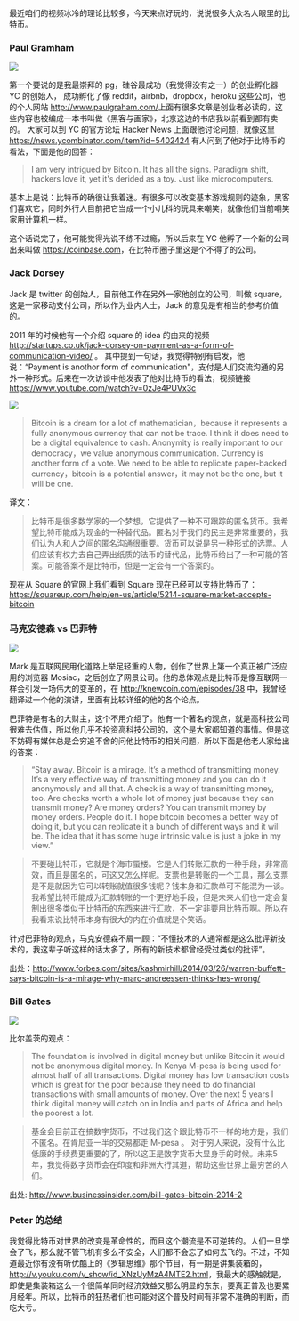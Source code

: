 
最近咱们的视频冰冷的理论比较多，今天来点好玩的，说说很多大众名人眼里的比特币。


### Paul Gramham

![](http://media.happycasts.net/pic/peterpic/pg.jpg)

第一个要说的是我最崇拜的 pg，硅谷最成功（我觉得没有之一）的创业孵化器 YC 的创始人，
成功孵化了像 reddit，airbnb，dropbox，heroku 这些公司，他的个人网站 <http://www.paulgraham.com/>上面有很多文章是创业者必读的，这些内容也被编成一本书叫做《黑客与画家》，北京这边的书店我以前看到都有卖的。
大家可以到 YC 的官方论坛 Hacker News 上面跟他讨论问题，就像这里 <https://news.ycombinator.com/item?id=5402424> 有人问到了他对于比特币的看法，下面是他的回答：

> I am very intrigued by Bitcoin.  It has all the signs.
    Paradigm shift, hackers love it, yet it's derided as
    a toy.  Just like microcomputers.

基本上是说：比特币的确很让我着迷。有很多可以改变基本游戏规则的迹象，黑客们喜欢它，同时外行人目前把它当成一个小儿科的玩具来嘲笑，就像他们当前嘲笑家用计算机一样。

这个话说完了，他可能觉得光说不练不过瘾，所以后来在 YC 他孵了一个新的公司出来叫做 <https://coinbase.com>，在比特币圈子里这是个不得了的公司。

### Jack Dorsey

Jack 是 twitter 的创始人，目前他工作在另外一家他创立的公司，叫做 square，这是一家移动支付公司，所以作为业内人士，Jack 的意见是有相当的参考价值的。

2011 年的时候他有一个介绍 square 的 idea 的由来的视频 <http://startups.co.uk/jack-dorsey-on-payment-as-a-form-of-communication-video/> 。 其中提到一句话，我觉得特别有启发，他说：“Payment is anothor form of communication"，支付是人们交流沟通的另外一种形式。后来在一次访谈中他发表了他对比特币的看法，视频链接 <https://www.youtube.com/watch?v=0zJe4PUVx3c>

![](http://media.happycasts.net/pic/peterpic/jd_youtube.png)

>Bitcoin is a dream for a lot of mathematician，because it represents a fully anonymous currency that can not be trace. I think it does need to be a digital equivalence to cash. Anonymity is really important to our democracy，we value anonymous communication. Currency is another form of a vote. We need to be able to replicate paper-backed currency，bitcoin is a potential answer，it may not be the one, but it will be one.


译文：

>比特币是很多数学家的一个梦想，它提供了一种不可跟踪的匿名货币。我希望比特币能成为现金的一种替代品。匿名对于我们的民主是非常重要的，我们认为人和人之间的匿名沟通很重要。货币可以说是另一种形式的选票。人们应该有权力去自己弄出纸质的法币的替代品，比特币给出了一种可能的答案。可能答案不是比特币，但是一定会有一个答案的。

现在从 Square 的官网上我们看到 Square 现在已经可以支持比特币了：<https://squareup.com/help/en-us/article/5214-square-market-accepts-bitcoin>


### 马克安德森 vs 巴菲特

![](http://media.happycasts.net/pic/peterpic/mark_warren.png)

Mark 是互联网民用化道路上举足轻重的人物，创作了世界上第一个真正被广泛应用的浏览器 Mosiac，之后创立了网景公司。他的总体观点是比特币是像互联网一样会引发一场伟大的变革的，在 <http://knewcoin.com/episodes/38> 中，我曾经翻译过一个他的演讲，里面有比较详细的他的各个论点。

巴菲特是有名的大财主，这个不用介绍了。他有一个著名的观点，就是高科技公司很难去估值，所以他几乎不投资高科技公司的，这个是大家都知道的事情。但是这不妨碍有媒体总是会穷追不舍的问他比特币的相关问题，所以下面是他老人家给出的答案：

>“Stay away. Bitcoin is a mirage. It’s a method of transmitting money. It’s a very effective way of transmitting money and you can do it anonymously and all that. A check is a way of transmitting money, too. Are checks worth a whole lot of money just because they can transmit money? Are money orders? You can transmit money by money orders. People do it. I hope bitcoin becomes a better way of doing it, but you can replicate it a bunch of different ways and it will be. The idea that it has some huge intrinsic value is just a joke in my view.”

>不要碰比特币，它就是个海市蜃楼。它是人们转账汇款的一种手段，非常高效，而且是匿名的，可这又怎么样呢。支票也是转账的一个工具，那么支票是不是就因为它可以转账就值很多钱呢？钱本身和汇款单可不能混为一谈。我希望比特币能成为汇款转账的一个更好地手段，但是未来人们也一定会复制出很多类似于比特币的东西来进行汇款，不一定非要用比特币啊。所以在我看来说比特币本身有很大的内在价值就是个笑话。

针对巴菲特的观点，马克安德森不屑一顾：“不懂技术的人通常都是这么批评新技术的，我这辈子听这样的话太多了，所有的新技术都曾经受过类似的批评”。


出处：<http://www.forbes.com/sites/kashmirhill/2014/03/26/warren-buffett-says-bitcoin-is-a-mirage-why-marc-andreessen-thinks-hes-wrong/>



### Bill Gates

![](http://media.happycasts.net/pic/peterpic/billgates.png)

比尔盖茨的观点：

>The foundation is involved in digital money but unlike Bitcoin it would not be anonymous digital money. In Kenya M-pesa is being used for almost half of all transactions. Digital money has low transaction costs which is great for the poor because they need to do financial transactions with small amounts of money. Over the next 5 years I think digital money will catch on in India and parts of Africa and help the poorest a lot.

>基金会目前正在搞数字货币，不过我们这个跟比特币不一样的地方是，我们不匿名。在肯尼亚一半的交易都走 M-pesa 。 对于穷人来说，没有什么比低廉的手续费更重要的了，所以这正是数字货币大显身手的时候。未来5年，我觉得数字货币会在印度和非洲大行其道，帮助这些世界上最穷苦的人们。

出处: <http://www.businessinsider.com/bill-gates-bitcoin-2014-2>

### Peter 的总结

我觉得比特币对世界的改变是革命性的，而且这个潮流是不可逆转的。人们一旦学会了飞，那么就不管飞机有多么不安全，人们都不会忘了如何去飞的。不过，不知道最近你有没有听优酷上的《罗辑思维》那个节目，有一期是讲集装箱的，<http://v.youku.com/v_show/id_XNzUyMzA4MTE2.html>，我最大的感触就是，即使是集装箱这么一个很简单同时经济效益又那么明显的东东，要真正普及也要累月经年。所以，比特币的狂热者们也可能对这个普及时间有非常不准确的判断，而吃大亏。
